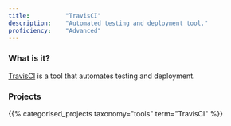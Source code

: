 ```yaml
---
title: 			"TravisCI"
description: 	"Automated testing and deployment tool."
proficiency:	"Advanced"
---
```


### What is it?
[TravisCI](https://travis-ci.org/) is a tool that automates testing and deployment.

### Projects
{{% categorised_projects taxonomy="tools" term="TravisCI" %}}